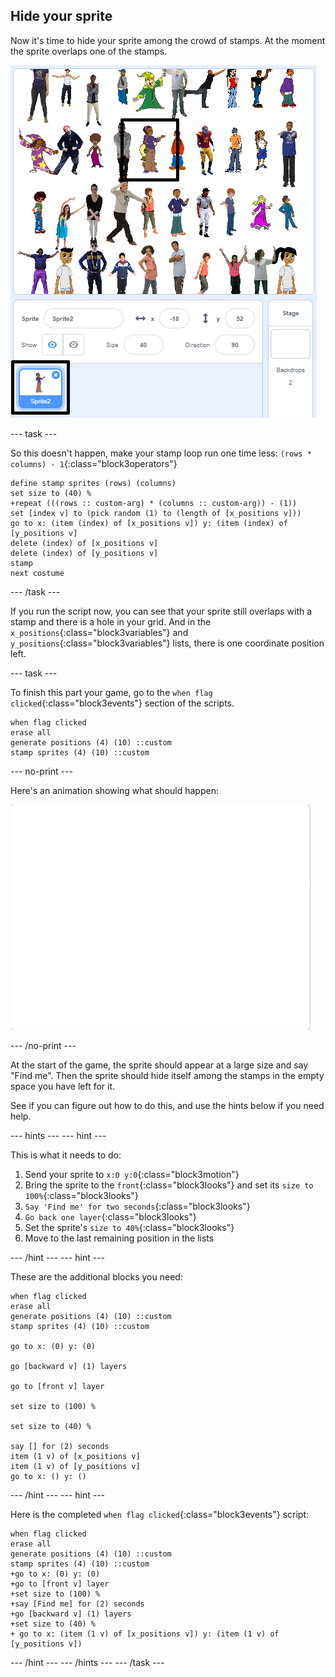 ## Hide your sprite

Now it's time to hide your sprite among the crowd of stamps. At the moment the sprite overlaps one of the stamps.

![overlap](images/overplap-annotated.png)

\--- task \---

So this doesn't happen, make your stamp loop run one time less: `(rows * columns) - 1`{:class="block3operators"}

```blocks3
define stamp sprites (rows) (columns)
set size to (40) %
+repeat (((rows :: custom-arg) * (columns :: custom-arg)) - (1))
set [index v] to (pick random (1) to (length of [x_positions v]))
go to x: (item (index) of [x_positions v]) y: (item (index) of [y_positions v]
delete (index) of [x_positions v]
delete (index) of [y_positions v]
stamp
next costume
```

\--- /task \---

If you run the script now, you can see that your sprite still overlaps with a stamp and there is a hole in your grid. And in the `x_positions`{:class="block3variables"} and `y_positions`{:class="block3variables"} lists, there is one coordinate position left.

\--- task \---

To finish this part your game, go to the `when flag clicked`{:class="block3events"} section of the scripts.

```blocks3
when flag clicked
erase all
generate positions (4) (10) ::custom
stamp sprites (4) (10) ::custom
```

\--- no-print \---

Here's an animation showing what should happen:

![animation](images/demo_1.gif)

\--- /no-print \---

At the start of the game, the sprite should appear at a large size and say "Find me". Then the sprite should hide itself among the stamps in the empty space you have left for it.

See if you can figure out how to do this, and use the hints below if you need help.

\--- hints \--- \--- hint \---

This is what it needs to do:

1. Send your sprite to `x:0 y:0`{:class="block3motion"}
2. Bring the sprite to the `front`{:class="block3looks"} and set its `size to 100%`{:class="block3looks"}
3. `Say 'Find me' for two seconds`{:class="block3looks"}
4. `Go back one layer`{:class="block3looks"}
5. Set the sprite's `size to 40%`{:class="block3looks"}
6. Move to the last remaining position in the lists

\--- /hint \--- \--- hint \---

These are the additional blocks you need:

```blocks3
when flag clicked
erase all
generate positions (4) (10) ::custom
stamp sprites (4) (10) ::custom

go to x: (0) y: (0)

go [backward v] (1) layers

go to [front v] layer

set size to (100) %

set size to (40) %

say [] for (2) seconds
item (1 v) of [x_positions v]
item (1 v) of [y_positions v]
go to x: () y: ()
```

\--- /hint \--- \--- hint \---

Here is the completed `when flag clicked`{:class="block3events"} script:

```blocks3
when flag clicked
erase all
generate positions (4) (10) ::custom
stamp sprites (4) (10) ::custom
+go to x: (0) y: (0)
+go to [front v] layer
+set size to (100) %
+say [Find me] for (2) seconds
+go [backward v] (1) layers
+set size to (40) %
+ go to x: (item (1 v) of [x_positions v]) y: (item (1 v) of [y_positions v])
```

\--- /hint \--- \--- /hints \--- \--- /task \---